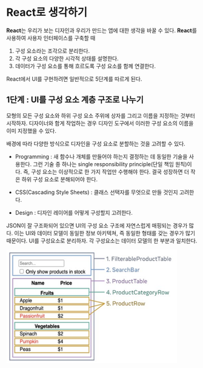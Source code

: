 # React로 생각하기

**React**는 우리가 보는 디자인과 우리가 만드는 앱에 대한 생각을 바꿀 수 있다.
**React**를 사용하여 사용자 인터페이스를 구축할 때

1. 구성 요소라는 조각으로 분리한다.
2. 각 구성 요소의 다양한 시각적 상태를 설명한다.
3. 데이터가 구성 요소를 통해 흐르도록 구성 요소를 함께 연결한다.

React에서 UI를 구현하려면 일반적으로 5단계를 따르게 된다.

## 1단계 : UI를 구성 요소 계층 구조로 나누기

모형의 모든 구성 요소와 하위 구성 요소 주위에 상자를 그리고 이름을 지정하는 것부터 시작하자.
디자이너와 함게 작업하는 경우 디자인 도구에서 이러한 구성 요소의 이름을 이미 지정했을 수 있다.

배경에 따라 다양한 방식으로 디자인을 구성 요소로 분할하는 것을 고려할 수 있다.

- Programming : 새 함수나 개체를 만들어야 하는지 결정하는 데 동일한 기술을 사용한다.
  그런 기술 중 하나는 single responsibility principle(단일 책임 원칙)이다.
  즉, 구성 요소는 이상적으로 한 가지 작업만 수행해야 한다. 결국 성장하면 더 작은 하위 구성 요소로 분해되어야 한다.

- CSS(Cascading Style Sheets) : 클래스 선택자를 무엇으로 만들 것인지 고려한다.
- Design : 디자인 레이어를 어떻게 구성할지 고려한다.

JSON이 잘 구조화되어 있으면 UI의 구성 요소 구조에 자연스럽게 매핑되는 경우가 많다. 이는 UI와 데이터 모델이 동일한 정보 아키텍쳐,
즉 동일한 형태를 갖는 경우가 많기 때문이다. UI를 구성요소로 분리하자. 각 구성요소는 데이터 모델의 한 부분과 일치한다.

<img src="/img/UIcomponenthierarchy.jpg" width="450px" height="300px"/> <br/>
